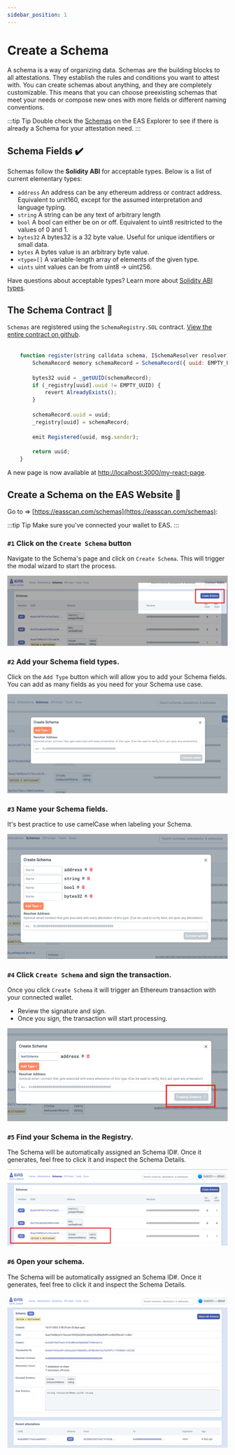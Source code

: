 ```yaml
---
sidebar_position: 1
---
```


# Create a Schema
A schema is a way of organizing data. Schemas are the building blocks to all attestations. They establish the rules and conditions you want to attest with. You can create schemas about anything, and they are completely customizable. This means that you can choose preexisting schemas that meet your needs or compose new ones with more fields or different naming conventions. 

:::tip Tip
Double check the [Schemas](https://easscan.com/schemas) on the EAS Explorer to see if there is already a Schema for your attestation need.
:::

## Schema Fields ✔️
Schemas follow the **Solidity ABI** for acceptable types. Below is a list of current elementary types: 

- `address` An address can be any ethereum address or contract address. Equivalent to unit160, except for the assumed interpretation and language typing.
- `string` A string can be any text of arbitrary length
- `bool` A bool can either be on or off. Equivalent to uint8 resitricted to the values of 0 and 1.
- `bytes32` A bytes32 is a 32 byte value. Useful for unique identifiers or small data.
- `bytes` A bytes value is an arbitrary byte value.
- `<type>[]`  A variable-length array of elements of the given type.
- `uints` uint values can be from uint8 -> uint256.

Have questions about acceptable types? Learn more about [Solidity ABI types](https://docs.soliditylang.org/en/v0.8.16/abi-spec.html).

## The Schema Contract 📄

`Schemas` are registered using the `SchemaRegistry.SOL` contract. [View the entire contract on github](https://github.com/ethereum-attestation-service/eas-contracts/blob/master/contracts/SchemaRegistry.sol).

```jsx title="/contracts/SchemaRegistry.sol"

    function register(string calldata schema, ISchemaResolver resolver) external returns (bytes32) {
        SchemaRecord memory schemaRecord = SchemaRecord({ uuid: EMPTY_UUID, schema: schema, resolver: resolver });

        bytes32 uuid = _getUUID(schemaRecord);
        if (_registry[uuid].uuid != EMPTY_UUID) {
            revert AlreadyExists();
        }

        schemaRecord.uuid = uuid;
        _registry[uuid] = schemaRecord;

        emit Registered(uuid, msg.sender);

        return uuid;
    }
```

A new page is now available at [http://localhost:3000/my-react-page](http://localhost:3000/my-react-page).

## Create a Schema on the EAS Website 🧙

Go to => [https://easscan.com/schemas](https://easscan.com/schemas): 

:::tip Tip
Make sure you've connected your wallet to EAS.
:::

### `#1` Click on the `Create Schema` button 
Navigate to the Schema's page and click on `Create Schema`. This will trigger the modal wizard to start the process. 

![CreateSchema Step 1](./img/CreateSchema-1.png)

### `#2` Add your Schema field types. 
Click on the `Add Type` button which will allow you to add your Schema fields. You can add as many fields as you need for your Schema use case.

![CreateSchema Step 2](./img/CreateSchema-2.png)


### `#3` Name your Schema fields. 
It's best practice to use camelCase when labeling your Schema. 

![CreateSchema Step 3](./img/CreateSchema-4.png)


### `#4` Click `Create Schema` and sign the transaction. 
Once you click `Create Schema` it will trigger an Ethereum transaction with your connected wallet. 
- Review the signature and sign.
- Once you sign, the transaction will start processing.

![CreateSchema Step 5](./img/CreateSchema-5.1.png)

### `#5` Find your Schema in the Registry. 
The Schema will be automatically assigned an Schema ID#. Once it generates, feel free to click it and inspect the Schema Details.

![CreateSchema Step 6](./img/CreateSchema-6.png)

### `#6` Open your schema. 
The Schema will be automatically assigned an Schema ID#. Once it generates, feel free to click it and inspect the Schema Details.

![CreateSchema Step 6](./img/CreateSchema-7.png)














